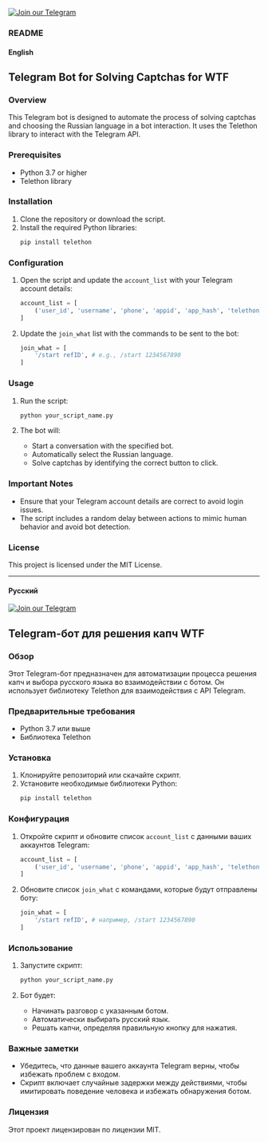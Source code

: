 [![Join our Telegram](https://img.shields.io/badge/Telegram-2CA5E0?style=for-the-badge&logo=telegram&logoColor=white)](https://t.me/hidden_coding)


### README

#### English

## Telegram Bot for Solving Captchas for WTF

### Overview

This Telegram bot is designed to automate the process of solving captchas and choosing the Russian language in a bot interaction. It uses the Telethon library to interact with the Telegram API.

### Prerequisites

- Python 3.7 or higher
- Telethon library

### Installation

1. Clone the repository or download the script.
2. Install the required Python libraries:
   ```sh
   pip install telethon
   ```

### Configuration

1. Open the script and update the `account_list` with your Telegram account details:
   ```python
   account_list = [
       ('user_id', 'username', 'phone', 'appid', 'app_hash', 'telethon_hash'),
   ]
   ```

2. Update the `join_what` list with the commands to be sent to the bot:
   ```python
   join_what = [
       '/start refID', # e.g., /start 1234567890
   ]
   ```

### Usage

1. Run the script:
   ```sh
   python your_script_name.py
   ```

2. The bot will:
   - Start a conversation with the specified bot.
   - Automatically select the Russian language.
   - Solve captchas by identifying the correct button to click.

### Important Notes

- Ensure that your Telegram account details are correct to avoid login issues.
- The script includes a random delay between actions to mimic human behavior and avoid bot detection.

### License

This project is licensed under the MIT License.

---

#### Русский
[![Join our Telegram](https://img.shields.io/badge/Telegram-2CA5E0?style=for-the-badge&logo=telegram&logoColor=white)](https://t.me/hidden_coding)

## Telegram-бот для решения капч WTF

### Обзор

Этот Telegram-бот предназначен для автоматизации процесса решения капч и выбора русского языка во взаимодействии с ботом. Он использует библиотеку Telethon для взаимодействия с API Telegram.

### Предварительные требования

- Python 3.7 или выше
- Библиотека Telethon

### Установка

1. Клонируйте репозиторий или скачайте скрипт.
2. Установите необходимые библиотеки Python:
   ```sh
   pip install telethon
   ```

### Конфигурация

1. Откройте скрипт и обновите список `account_list` с данными ваших аккаунтов Telegram:
   ```python
   account_list = [
       ('user_id', 'username', 'phone', 'appid', 'app_hash', 'telethon_hash'),
   ]
   ```

2. Обновите список `join_what` с командами, которые будут отправлены боту:
   ```python
   join_what = [
       '/start refID', # например, /start 1234567890
   ]
   ```

### Использование

1. Запустите скрипт:
   ```sh
   python your_script_name.py
   ```

2. Бот будет:
   - Начинать разговор с указанным ботом.
   - Автоматически выбирать русский язык.
   - Решать капчи, определяя правильную кнопку для нажатия.

### Важные заметки

- Убедитесь, что данные вашего аккаунта Telegram верны, чтобы избежать проблем с входом.
- Скрипт включает случайные задержки между действиями, чтобы имитировать поведение человека и избежать обнаружения ботом.

### Лицензия

Этот проект лицензирован по лицензии MIT.
